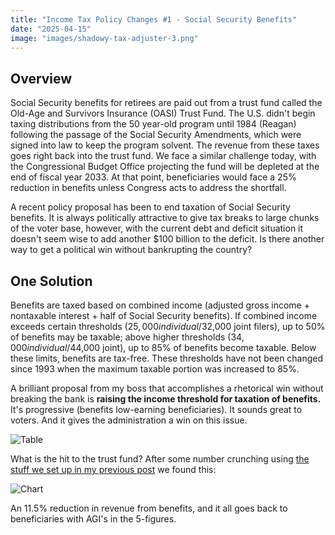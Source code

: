 ```yaml
---
title: "Income Tax Policy Changes #1 - Social Security Benefits"
date: "2025-04-15"
image: "images/shadowy-tax-adjuster-3.png"
---
```


## Overview
Social Security benefits for retirees are paid out from a trust fund called the Old-Age and Survivors Insurance (OASI) Trust Fund. The U.S. didn't begin taxing distributions from the 50 year-old program until 1984 (Reagan) following the passage of the Social Security Amendments, which were signed into law to keep the program solvent. The revenue from these taxes goes right back into the trust fund. We face a similar challenge today, with the Congressional Budget Office projecting the fund will be depleted at the end of fiscal year 2033. At that point, beneficiaries would face a 25% reduction in benefits unless Congress acts to address the shortfall.

A recent policy proposal has been to end taxation of Social Security benefits. It is always politically attractive to give tax breaks to large chunks of the voter base, however, with the current debt and deficit situation it doesn't seem wise to add another $100 billion to the deficit. Is there another way to get a political win without bankrupting the country?

## One Solution
Benefits are taxed based on combined income (adjusted gross income + nontaxable interest + half of Social Security benefits). If combined income exceeds certain thresholds ($25,000 individual/$32,000 joint filers), up to 50% of benefits may be taxable; above higher thresholds ($34,000 individual/$44,000 joint), up to 85% of benefits become taxable. Below these limits, benefits are tax-free. These thresholds have not been changed since 1993 when the maximum taxable portion was increased to 85%. 

A brilliant proposal from my boss that accomplishes a rhetorical win without breaking the bank is **raising the income threshold for taxation of benefits.** It's progressive (benefits low-earning beneficiaries). It sounds great to voters. And it gives the administration a win on this issue.

![Table](/blog_posts/taxes/images/changing-thresholds-table.png)

What is the hit to the trust fund? After some number crunching using [the stuff we set up in my previous post](/blog/taxes/tax-model-python) we found this:

![Chart](/blog_posts/taxes/images/changing-thresholds-chart.png)

An 11.5% reduction in revenue from benefits, and it all goes back to beneficiaries with AGI's in the 5-figures. 